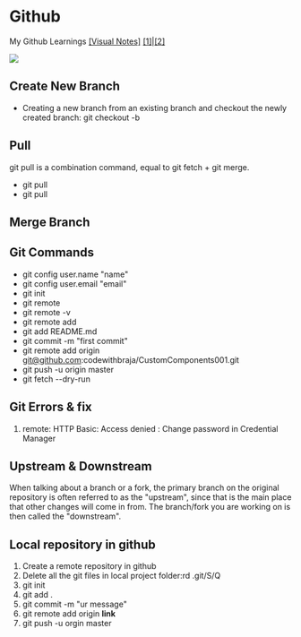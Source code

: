 # Github
My Github Learnings
[[Visual Notes]](https://www.draw.io)
[[1]](https://www.youtube.com/watch?v=3a2x1iJFJWc)|[[2]](https://guide.freecodecamp.org/git/git-pull/)

![](https://i.ibb.co/0X29fQ2/Git-Work-Flow.png)

## Create New Branch
* Creating a new branch from an existing branch and checkout the newly created branch: git checkout -b <branch-Name>
  
## Pull
git pull is a combination command, equal to git fetch + git merge.
* git pull
* git pull 

## Merge Branch

## Git Commands
* git config user.name "name"
* git config user.email "email"
* git init
* git remote
* git remote -v
* git remote add <name> <url>
* git add README.md
* git commit -m "first commit"
* git remote add origin git@github.com:codewithbraja/CustomComponents001.git
* git push -u origin master
* git fetch --dry-run

## Git Errors & fix
1. remote: HTTP Basic: Access denied : Change password in Credential Manager

## Upstream & Downstream
When talking about a branch or a fork, the primary branch on the original repository is often referred to as the "upstream", since that is the main place that other changes will come in from. The branch/fork you are working on is then called the "downstream".

## Local repository in github
1. Create a remote repository in github
2. Delete all the git files in local project folder:rd .git/S/Q
3. git init
4. git add .
5. git commit -m "ur message"
6. git remote add origin **link**
7. git push -u orgin master

